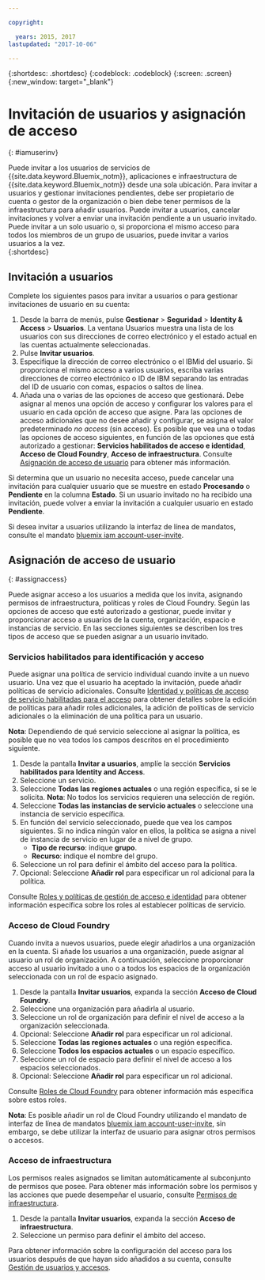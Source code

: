 ```yaml
---

copyright:

  years: 2015, 2017
lastupdated: "2017-10-06"

---
```


{:shortdesc: .shortdesc}
{:codeblock: .codeblock}
{:screen: .screen}
{:new_window: target="_blank"}

# Invitación de usuarios y asignación de acceso
{: #iamuserinv}

Puede invitar a los usuarios de servicios de {{site.data.keyword.Bluemix_notm}}, aplicaciones e infraestructura de {{site.data.keyword.Bluemix_notm}} desde una sola ubicación. Para invitar a usuarios y gestionar invitaciones pendientes, debe ser propietario de cuenta o gestor de la organización o bien debe tener permisos de la infraestructura para añadir usuarios. Puede invitar a usuarios, cancelar invitaciones y volver a enviar una invitación pendiente a un usuario invitado. Puede invitar a un solo usuario o, si proporciona el mismo acceso para todos los miembros de un grupo de usuarios, puede invitar a varios usuarios a la vez.  
{:shortdesc}

## Invitación a usuarios

Complete los siguientes pasos para invitar a usuarios o para gestionar invitaciones de usuario en su cuenta: 

1. Desde la barra de menús, pulse **Gestionar** &gt; **Seguridad** &gt; **Identity & Access** &gt; **Usuarios**. La ventana Usuarios muestra una lista de los usuarios con sus direcciones de correo electrónico y el estado actual en las cuentas actualmente seleccionadas.
2. Pulse **Invitar usuarios**.
3. Especifique la dirección de correo electrónico o el IBMid del usuario. Si proporciona el mismo acceso a varios usuarios, escriba varias direcciones de correo electrónico o ID de IBM separando las entradas del ID de usuario con comas, espacios o saltos de línea.
4. Añada una o varias de las opciones de acceso que gestionará. Debe asignar al menos una opción de acceso y configurar los valores para el usuario en cada opción de acceso que asigne. Para las opciones de acceso adicionales que no desee añadir y configurar, se asigna el valor predeterminado *no access* (sin acceso). Es posible que vea una o todas las opciones de acceso siguientes, en función de las opciones que está autorizado a gestionar: **Servicios habilitados de acceso e identidad**, **Acceso de Cloud Foundry**, **Acceso de infraestructura**. Consulte [Asignación de acceso de usuario](/docs/iam/iamuserinv.html#assignaccess) para obtener más información.

Si determina que un usuario no necesita acceso, puede cancelar una invitación para cualquier usuario que se muestre en estado **Procesando** o **Pendiente** en la columna **Estado**. Si un usuario invitado no ha recibido una invitación, puede volver a enviar la invitación a cualquier usuario en estado **Pendiente**.

Si desea invitar a usuarios utilizando la interfaz de línea de mandatos, consulte el mandato [bluemix iam account-user-invite](/docs/cli/reference/bluemix_cli/bx_cli.html#bluemix_iam_account_user_invite).

## Asignación de acceso de usuario
{: #assignaccess}

Puede asignar acceso a los usuarios a medida que los invita, asignando permisos de infraestructura, políticas y roles de Cloud Foundry. Según las opciones de acceso que esté autorizado a gestionar, puede invitar y proporcionar acceso a usuarios de la cuenta, organización, espacio e instancias de servicio. En las secciones siguientes se describen los tres tipos de acceso que se pueden asignar a un usuario invitado.

### Servicios habilitados para identificación y acceso

Puede asignar una política de servicio individual cuando invite a un nuevo usuario. Una vez que el usuario ha aceptado la invitación, puede añadir políticas de servicio adicionales. Consulte [Identidad y políticas de acceso de servicio habilitadas para el acceso](/docs/iam/iamusermanage.html#iammanidaccser) para obtener detalles sobre la edición de políticas para añadir roles adicionales, la adición de políticas de servicio adicionales o la eliminación de una política para un usuario.

**Nota**: Dependiendo de qué servicio seleccione al asignar la política, es posible que no vea todos los campos descritos en el procedimiento siguiente.

1. Desde la pantalla **Invitar a usuarios**, amplíe la sección **Servicios habilitados para Identity and Access**.
2. Seleccione un servicio.
3. Seleccione **Todas las regiones actuales** o una región específica, si se le solicita. 
**Nota**: No todos los servicios requieren una selección de región.
4. Seleccione **Todas las instancias de servicio actuales** o seleccione una instancia de servicio específica.
5. En función del servicio seleccionado, puede que vea los campos siguientes. Si no indica ningún valor en ellos, la política se asigna a nivel de instancia de servicio en lugar de a nivel de grupo. 
    * **Tipo de recurso**: indique **grupo**.
    * **Recurso**: indique el nombre del grupo.
6. Seleccione un rol para definir el ámbito del acceso para la política.
7. Opcional: Seleccione **Añadir rol** para especificar un rol adicional para la política.


Consulte [Roles y políticas de gestión de acceso e identidad](/docs/iam/users_roles.html#iamusermanpol) para obtener información específica sobre los roles al establecer políticas de servicio.

### Acceso de Cloud Foundry

Cuando invita a nuevos usuarios, puede elegir añadirlos a una organización en la cuenta. Si añade los usuarios a una organización, puede asignar al usuario un rol de organización. A continuación, seleccione proporcionar acceso al usuario invitado a uno o a todos los espacios de la organización seleccionada con un rol de espacio asignado.

1. Desde la pantalla **Invitar usuarios**, expanda la sección **Acceso de Cloud Foundry**.
2. Seleccione una organización para añadirla al usuario.
3. Seleccione un rol de organización para definir el nivel de acceso a la organización seleccionada.
4. Opcional: Seleccione **Añadir rol** para especificar un rol adicional.
5. Seleccione **Todas las regiones actuales** o una región específica.
6. Seleccione **Todos los espacios actuales** o un espacio específico.
7. Seleccione un rol de espacio para definir el nivel de acceso a los espacios seleccionados.
8. Opcional: Seleccione **Añadir rol** para especificar un rol adicional.

Consulte [Roles de Cloud Foundry](/docs/iam/users_roles.html#cfroles) para obtener información más específica sobre estos roles.

**Nota**: Es posible añadir un rol de Cloud Foundry utilizando el mandato de interfaz de línea de mandatos [bluemix iam account-user-invite](/docs/cli/reference/bluemix_cli/bx_cli.html#bluemix_iam_account_user_invite), sin embargo, se debe utilizar la interfaz de usuario para asignar otros permisos o accesos.

### Acceso de infraestructura

Los permisos reales asignados se limitan automáticamente al subconjunto de permisos que posee. Para obtener más información sobre los permisos y las acciones que puede desempeñar el usuario, consulte [Permisos de infraestructura](/docs/iam/users_roles.html#infrapermissions).

1. Desde la pantalla **Invitar usuarios**, expanda la sección **Acceso de infraestructura**.
2. Seleccione un permiso para definir el ámbito del acceso.

Para obtener información sobre la configuración del acceso para los usuarios después de que hayan sido añadidos a su cuenta, consulte [Gestión de usuarios y accesos](/docs/iam/iamusermanage.html).
